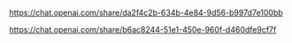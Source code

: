 https://chat.openai.com/share/da2f4c2b-634b-4e84-9d56-b997d7e100bb

https://chat.openai.com/share/b6ac8244-51e1-450e-960f-d460dfe9cf7f
